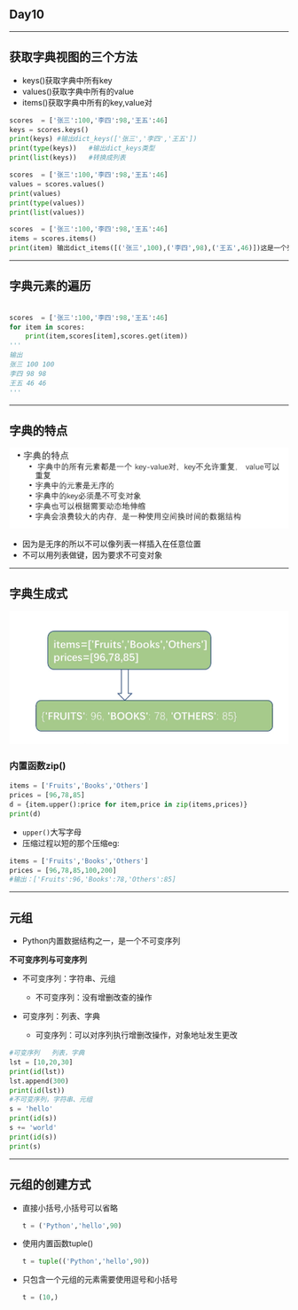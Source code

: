 ## Day10

---

## 获取字典视图的三个方法

* keys()获取字典中所有key
* values()获取字典中所有的value
* items()获取字典中所有的key,value对

```python
scores  = ['张三':100,'李四':98,'王五':46]
keys = scores.keys()
print(keys)	#输出dict_keys(['张三','李四','王五'])
print(type(keys))	#输出dict_keys类型
print(list(keys))	#转换成列表
```

```python
scores  = ['张三':100,'李四':98,'王五':46]
values = scores.values()
print(values)
print(type(values))
print(list(values))
```

```python
scores  = ['张三':100,'李四':98,'王五':46]
items = scores.items()
print(item)	输出dict_items([('张三',100),('李四',98),('王五',46)])这是一个列表元组，元组（，）
```



---

## 字典元素的遍历

```python

scores  = ['张三':100,'李四':98,'王五':46]
for item in scores:
    print(item,scores[item],scores.get(item))
'''
输出
张三 100 100
李四 98 98
王五 46 46
'''
```



---

## 字典的特点

<img src="../images/4.3.png"/>

* 因为是无序的所以不可以像列表一样插入在任意位置
*  不可以用列表做键，因为要求不可变对象



---

## 字典生成式

<img src="../images/uTools_1680520834304.png"/>

### 内置函数zip()

```python
items = ['Fruits','Books','Others']
prices = [96,78,85]
d = {item.upper():price for item,price in zip(items,prices)}
print(d)
```

* `upper()`大写字母
* 压缩过程以短的那个压缩eg:

```python
items = ['Fruits','Books','Others']
prices = [96,78,85,100,200]
#输出：['Fruits':96,'Books':78,'Others':85]
```



---

## 元组

* Python内置数据结构之一，是一个不可变序列

**不可变序列与可变序列**

* 不可变序列：字符串、元组
  * 不可变序列：没有增删改查的操作

* 可变序列：列表、字典
  * 可变序列：可以对序列执行增删改操作，对象地址发生更改


```python
#可变序列	列表，字典
lst = [10,20,30]
print(id(lst))
lst.append(300)
print(id(lst))
#不可变序列，字符串、元组
s = 'hello'
print(id(s))
s += 'world'
print(id(s)) 
print(s)
```



---

## 元组的创建方式

* 直接小括号,小括号可以省略 

  ```python
  t = ('Python','hello',90)
  ```

* 使用内置函数tuple()

  ```python
  t = tuple(('Python','hello',90))
  ```

* 只包含一个元组的元素需要使用逗号和小括号

  ```python
  t = (10,)
  ```

  

 

